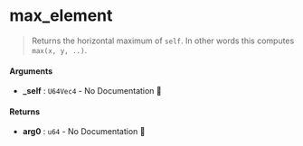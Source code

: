 # max\_element

>  Returns the horizontal maximum of `self`.
>  In other words this computes `max(x, y, ..)`.

#### Arguments

- **\_self** : `U64Vec4` \- No Documentation 🚧

#### Returns

- **arg0** : `u64` \- No Documentation 🚧